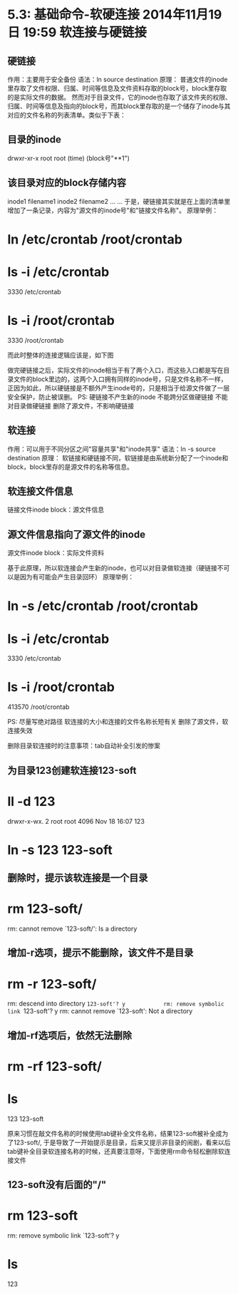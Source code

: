 5.3: 基础命令-软硬连接
2014年11月19日
19:59
软连接与硬链接
========================================
## 硬链接
作用：主要用于安全备份
语法：ln source destination
原理：
普通文件的inode里存取了文件权限、归属、时间等信息及文件资料存取的block号，block里存取的是实际文件的数据。
然而对于目录文件，它的inode也存取了该文件夹的权限、归属、时间等信息及指向的block号，而其block里存取的是一个储存了inode与其对应的文件名称的列表清单。类似于下表：
## 目录的inode
drwxr-xr-x root root (time) (block号"**1")## 该目录对应的block存储内容
inode1filename1inode2filename2......于是，硬链接其实就是在上面的清单里增加了一条记录，内容为"源文件的inode号"和"链接文件名称"。
原理举例：
# ln /etc/crontab /root/crontab
# ls -i /etc/crontab
3330 /etc/crontab
# ls -i /root/crontab
3330 /root/crontab
 
而此时整体的连接逻辑应该是，如下图

 
做完硬链接之后，实际文件的inode相当于有了两个入口，而这些入口都是写在目录文件的block里边的，这两个入口拥有同样的inode号，只是文件名称不一样，正因为如此，所以硬链接是不额外产生inode号的，只是相当于给源文件做了一层安全保护，防止被误删。
PS:
硬链接不产生新的inode
不能跨分区做硬链接
不能对目录做硬链接
删除了源文件，不影响硬链接
 
 
## 软连接
作用：可以用于不同分区之间"容量共享"和"inode共享"
语法：ln -s source destination
原理：
软链接和硬链接不同，软链接是由系统新分配了一个inode和block，block里存的是源文件的名称等信息。
## 软连接文件信息
链接文件inodeblock：源文件信息## 源文件信息指向了源文件的inode
源文件inodeblock：实际文件资料 
基于此原理，所以软连接会产生新的inode，也可以对目录做软连接（硬链接不可以是因为有可能会产生目录回环）
原理举例：
# ln -s /etc/crontab /root/crontab
# ls -i /etc/crontab
3330 /etc/crontab
# ls -i /root/crontab
413570 /root/crontab
 

 
PS:
尽量写绝对路径
软连接的大小和连接的文件名称长短有关
删除了源文件，软连接失效 
删除目录软连接时的注意事项：tab自动补全引发的惨案
 
## 为目录123创建软连接123-soft
# ll -d 123
drwxr-x-wx. 2 root root 4096 Nov 18 16:07 123
# ln -s 123 123-soft
## 删除时，提示该软连接是一个目录
# rm 123-soft/ 
rm: cannot remove `123-soft/': Is a directory
## 增加-r选项，提示不能删除，该文件不是目录
# rm -r 123-soft/ 
rm: descend into directory `123-soft'? y           
rm: remove symbolic link `123-soft'? y
rm: cannot remove `123-soft': Not a directory
## 增加-rf选项后，依然无法删除
# rm -rf 123-soft/
# ls
123  123-soft
 
原来习惯在敲文件名称的时候使用tab键补全文件名称，结果123-soft被补全成为了123-soft/,
于是导致了一开始提示是目录，后来又提示非目录的闹剧，看来以后tab键补全目录软连接名称的时候，还真要注意呀，下面使用rm命令轻松删除软连接文件
 
## 123-soft没有后面的"/"
# rm 123-soft
rm: remove symbolic link `123-soft'? y
# ls
123 
